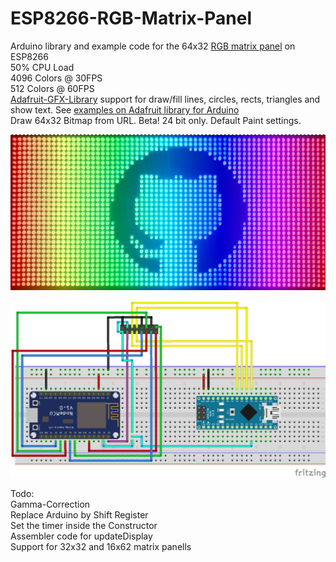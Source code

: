 # ESP8266-RGB-Matrix-Panel
Arduino library and example code for the 64x32 <a href="http://www.aliexpress.com/item/P3-RGB-pixel-panel-HD-display-Sale-Items-P3-HD-full-color-LED-video-wall-192/32575366658.html"> RGB matrix panel</a> on ESP8266<br>
50% CPU Load <br>
4096 Colors @ 30FPS<br>
512 Colors @ 60FPS<br>
<a href="https://github.com/adafruit/Adafruit-GFX-Library"> Adafruit-GFX-Library</a> support for draw/fill lines, circles, rects, triangles and show text. See <a href="https://github.com/adafruit/RGB-matrix-Panel/tree/master/examples"> examples on Adafruit library for Arduino</a><br>
Draw 64x32 Bitmap from URL. Beta! 24 bit only. Default Paint settings.

<p align="center">
  <img src="img/photo.JPG?raw=true" width="600"/>
</p>
<p align="center">
  <img src="img/connection_arduino.png?raw=true" width="600"/>
</p>
Todo: <br>
Gamma-Correction<br>
Replace Arduino by Shift Register<br>
Set the timer inside the Constructor<br>
Assembler code for updateDisplay<br>
Support for 32x32 and 16x62 matrix panells<br>

